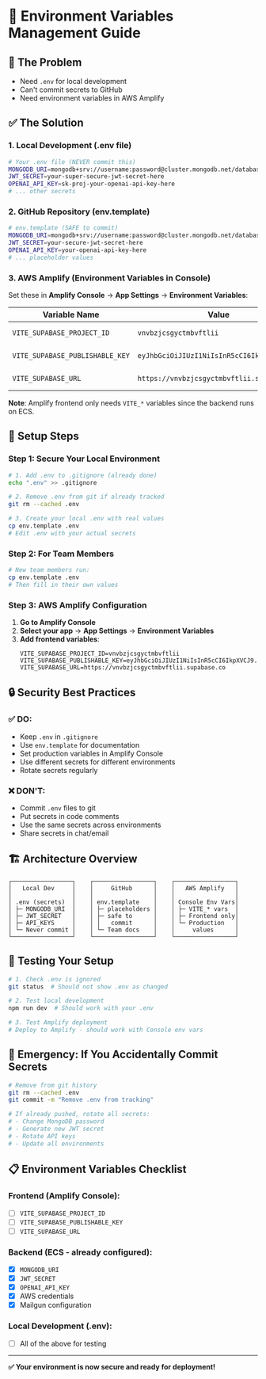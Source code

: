 # 🔐 Environment Variables Management Guide

## 🎯 The Problem
- Need `.env` for local development
- Can't commit secrets to GitHub
- Need environment variables in AWS Amplify

## ✅ The Solution

### 1. **Local Development** (.env file)

```bash
# Your .env file (NEVER commit this)
MONGODB_URI=mongodb+srv://username:password@cluster.mongodb.net/database
JWT_SECRET=your-super-secure-jwt-secret-here
OPENAI_API_KEY=sk-proj-your-openai-api-key-here
# ... other secrets
```

### 2. **GitHub Repository** (env.template)

```bash
# env.template (SAFE to commit)
MONGODB_URI=mongodb+srv://username:password@cluster.mongodb.net/database
JWT_SECRET=your-secure-jwt-secret-here
OPENAI_API_KEY=your-openai-api-key-here
# ... placeholder values
```

### 3. **AWS Amplify** (Environment Variables in Console)

Set these in **Amplify Console** → **App Settings** → **Environment Variables**:

| Variable Name | Value | Notes |
|---------------|-------|-------|
| `VITE_SUPABASE_PROJECT_ID` | `vnvbzjcsgyctmbvftlii` | Frontend only |
| `VITE_SUPABASE_PUBLISHABLE_KEY` | `eyJhbGciOiJIUzI1NiIsInR5cCI6IkpXVCJ9...` | Frontend only |
| `VITE_SUPABASE_URL` | `https://vnvbzjcsgyctmbvftlii.supabase.co` | Frontend only |

**Note**: Amplify frontend only needs `VITE_*` variables since the backend runs on ECS.

## 🚀 Setup Steps

### Step 1: Secure Your Local Environment

```bash
# 1. Add .env to .gitignore (already done)
echo ".env" >> .gitignore

# 2. Remove .env from git if already tracked
git rm --cached .env

# 3. Create your local .env with real values
cp env.template .env
# Edit .env with your actual secrets
```

### Step 2: For Team Members

```bash
# New team members run:
cp env.template .env
# Then fill in their own values
```

### Step 3: AWS Amplify Configuration

1. **Go to Amplify Console**
2. **Select your app** → **App Settings** → **Environment Variables**
3. **Add frontend variables**:
   ```
   VITE_SUPABASE_PROJECT_ID=vnvbzjcsgyctmbvftlii
   VITE_SUPABASE_PUBLISHABLE_KEY=eyJhbGciOiJIUzI1NiIsInR5cCI6IkpXVCJ9.eyJpc3MiOiJzdXBhYmFzZSIsInJlZiI6InZudmJ6amNzZ3ljdG1idmZ0bGlpIiwicm9sZSI6ImFub24iLCJpYXQiOjE3NTgxMjQwNjIsImV4cCI6MjA3MzcwMDA2Mn0.Fg4ZH1o3jwjKOR8JSwwI4Ac68TtTMKjXlZRgOouza2k
   VITE_SUPABASE_URL=https://vnvbzjcsgyctmbvftlii.supabase.co
   ```

## 🔒 Security Best Practices

### ✅ DO:
- Keep `.env` in `.gitignore`
- Use `env.template` for documentation
- Set production variables in Amplify Console
- Use different secrets for different environments
- Rotate secrets regularly

### ❌ DON'T:
- Commit `.env` files to git
- Put secrets in code comments
- Use the same secrets across environments
- Share secrets in chat/email

## 🏗 Architecture Overview

```
┌─────────────────┐    ┌─────────────────┐    ┌─────────────────┐
│   Local Dev     │    │     GitHub      │    │   AWS Amplify   │
│                 │    │                 │    │                 │
│ .env (secrets)  │    │ env.template    │    │ Console Env Vars│
│ ├─ MONGODB_URI  │    │ ├─ placeholders │    │ ├─ VITE_* vars  │
│ ├─ JWT_SECRET   │    │ ├─ safe to      │    │ ├─ Frontend only│
│ ├─ API_KEYS     │    │ │   commit      │    │ └─ Production   │
│ └─ Never commit │    │ └─ Team docs    │    │     values      │
└─────────────────┘    └─────────────────┘    └─────────────────┘
```

## 🧪 Testing Your Setup

```bash
# 1. Check .env is ignored
git status  # Should not show .env as changed

# 2. Test local development
npm run dev  # Should work with your .env

# 3. Test Amplify deployment
# Deploy to Amplify - should work with Console env vars
```

## 🚨 Emergency: If You Accidentally Commit Secrets

```bash
# Remove from git history
git rm --cached .env
git commit -m "Remove .env from tracking"

# If already pushed, rotate all secrets:
# - Change MongoDB password
# - Generate new JWT secret
# - Rotate API keys
# - Update all environments
```

## 📋 Environment Variables Checklist

### Frontend (Amplify Console):
- [ ] `VITE_SUPABASE_PROJECT_ID`
- [ ] `VITE_SUPABASE_PUBLISHABLE_KEY` 
- [ ] `VITE_SUPABASE_URL`

### Backend (ECS - already configured):
- [x] `MONGODB_URI`
- [x] `JWT_SECRET`
- [x] `OPENAI_API_KEY`
- [x] AWS credentials
- [x] Mailgun configuration

### Local Development (.env):
- [ ] All of the above for testing

---

**✅ Your environment is now secure and ready for deployment!**
